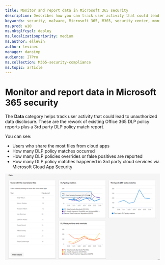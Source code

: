 ```yaml
---
title: Monitor and report data in Microsoft 365 security
description: Describes how you can track user activity that could lead to unauthorized data disclosure.
keywords: security, malware, Microsoft 365, M365, security center, monitor, report, data
ms.prod: w10
ms.mktglfcycl: deploy
ms.localizationpriority: medium
ms.author: ellevin
author: levinec
manager: dansimp
audience: ITPro
ms.collection: M365-security-compliance  
ms.topic: article
---
```


# Monitor and report data in Microsoft 365 security

The **Data** category helps track user activity that could lead to unauthorized data disclosure. These are the rework of existing Office 365 DLP policy reports plus a 3rd party DLP policy match report.

You can see:

* Users who share the most files from cloud apps
* How many DLP policy matches occurred
* How many DLP policies overrides or false positives are reported
* How many DLP policy matches happened in 3rd party cloud services via Microsoft Cloud App Security

![Data category of monitoring & reports page](./media/security-docs/data.png)

